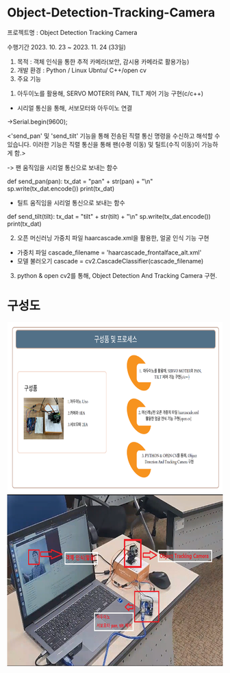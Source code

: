 # Object-Detection-Tracking-Camera

 프로젝트명 : Object Detection Tracking Camera
 
수행기간
 2023. 10. 23 ~ 2023. 11. 24 (33일)

1) 목적 : 객체 인식을 통한 추적 카메라(보안, 감시용 카메라로 활용가능)
2) 개발 환경 : Python / Linux Ubntu/ C++/open cv
3) 주요 기능
1. 아두이노를 활용해, SERVO MOTER의 PAN, TILT 제어 기능 구현(c/c++)
- 시리얼 통신을 통해, 서보모터와 아두이노 연결
  
->Serial.begin(9600);

<'send_pan' 및 'send_tilt' 기능을 통해 전송된 직렬 통신 명령을 수신하고 해석할 수 있습니다. 이러한 기능은 직렬 통신을 통해 팬(수평 이동) 및 틸트(수직 이동)이 가능하게 함.>

-> 팬 움직임을 시리얼 통신으로 보내는 함수

def send_pan(pan):
    tx_dat = "pan" + str(pan) + "\n"
    sp.write(tx_dat.encode())
    print(tx_dat)

- 틸트 움직임을 시리얼 통신으로 보내는 함수

def send_tilt(tilt):
    tx_dat = "tilt" + str(tilt) + "\n"
    sp.write(tx_dat.encode())
    print(tx_dat)

2. 오픈 머신러닝 가중치 파일 haarcascade.xml을 활용한, 얼굴 인식 기능 구현
- 가중치 파일
cascade_filename = 'haarcascade_frontalface_alt.xml'
- 모델 불러오기
cascade = cv2.CascadeClassifier(cascade_filename)

3. python & open cv2를 통해, Object Detection And Tracking Camera 구현.



# 구성도
<img src="face.PNG"  width="800" height="400">
<img src="camera.PNG"  width="800" height="400">
